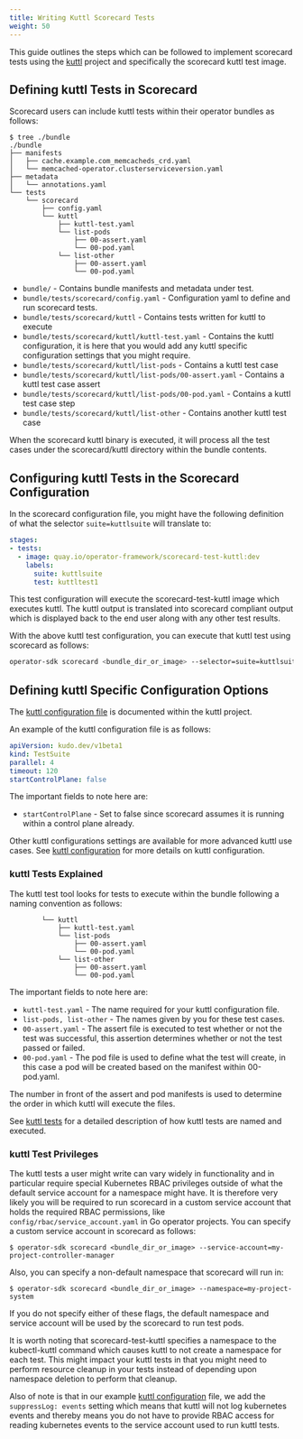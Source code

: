 ```yaml
---
title: Writing Kuttl Scorecard Tests
weight: 50
---
```


This guide outlines the steps which can be followed to implement scorecard
tests using the [kuttl][kuttl] project and specifically the scorecard
kuttl test image.

## Defining kuttl Tests in Scorecard

Scorecard users can include kuttl tests within their operator
bundles as follows:
```
$ tree ./bundle
./bundle
├── manifests
│   ├── cache.example.com_memcacheds_crd.yaml
│   └── memcached-operator.clusterserviceversion.yaml
├── metadata
│   └── annotations.yaml
└── tests
    └── scorecard
        ├── config.yaml
        └── kuttl
            ├── kuttl-test.yaml
            └── list-pods
                ├── 00-assert.yaml
                └── 00-pod.yaml
            └── list-other
                ├── 00-assert.yaml
                └── 00-pod.yaml
```

 * `bundle/` - Contains bundle manifests and metadata under test.
 * `bundle/tests/scorecard/config.yaml` - Configuration yaml to define and run scorecard tests.
 * `bundle/tests/scorecard/kuttl` - Contains tests written for kuttl to execute
 * `bundle/tests/scorecard/kuttl/kuttl-test.yaml` - Contains the kuttl configuration, it is here that you would add any kuttl specific configuration settings that you might require.
 * `bundle/tests/scorecard/kuttl/list-pods` - Contains a kuttl test case
 * `bundle/tests/scorecard/kuttl/list-pods/00-assert.yaml` - Contains a kuttl test case assert
 * `bundle/tests/scorecard/kuttl/list-pods/00-pod.yaml` - Contains a kuttl test case step
 * `bundle/tests/scorecard/kuttl/list-other` - Contains another kuttl test case

When the scorecard kuttl binary is executed, it will process all the test
cases under the scorecard/kuttl directory within the bundle contents.

## Configuring kuttl Tests in the Scorecard Configuration

In the scorecard configuration file, you might have the following
definition of what the selector `suite=kuttlsuite` will translate to:
```yaml
stages:
- tests:
  - image: quay.io/operator-framework/scorecard-test-kuttl:dev
    labels:
      suite: kuttlsuite
      test: kuttltest1
```

This test configuration will execute the scorecard-test-kuttl
image which executes kuttl.  The kuttl output is translated
into scorecard compliant output which is displayed back to the
end user along with any other test results.

With the above kuttl test configuration, you can execute that
kuttl test using scorecard as follows:
```bash
operator-sdk scorecard <bundle_dir_or_image> --selector=suite=kuttlsuite
```

## Defining kuttl Specific Configuration Options

The [kuttl configuration file][kuttl_yaml] is documented within the
kuttl project.

An example of the kuttl configuration file is as follows:

```yaml
apiVersion: kudo.dev/v1beta1
kind: TestSuite
parallel: 4
timeout: 120
startControlPlane: false
```

The important fields to note here are:

 * `startControlPlane` - Set to false since scorecard assumes it is running
within a control plane already.

Other kuttl configurations settings are available for more advanced kuttl
use cases.  See [kuttl configuration][kuttl_configuration] for more details on kuttl configuration.

### kuttl Tests Explained

The kuttl test tool looks for tests to execute within the bundle
following a naming convention as follows:
```
        └── kuttl
            ├── kuttl-test.yaml
            └── list-pods
                ├── 00-assert.yaml
                └── 00-pod.yaml
            └── list-other
                ├── 00-assert.yaml
                └── 00-pod.yaml
```

The important fields to note here are:

 * `kuttl-test.yaml` - The name required for your kuttl configuration file.
 * `list-pods, list-other` - The names given by you for these test cases.
 * `00-assert.yaml` - The assert file is executed to test whether or
not the test was successful, this assertion determines whether or not
the test passed or failed.
 * `00-pod.yaml` - The pod file is used to define what the test will
create, in this case a pod will be created based on the manifest within
00-pod.yaml.

The number in front of the assert and pod manifests is used to determine
the order in which kuttl will execute the files.

See [kuttl tests][kuttl_tests] for a detailed description of how
kuttl tests are named and executed.

### kuttl Test Privileges

The kuttl tests a user might write can vary widely in functionality
and in particular require special Kubernetes RBAC privileges outside
of what the default service account for a namespace might have.
It is therefore very likely you will be required to run scorecard
in a custom service account that holds the required RBAC permissions,
like `config/rbac/service_account.yaml` in Go operator projects.
You can specify a custom service account in scorecard as follows:

```console
$ operator-sdk scorecard <bundle_dir_or_image> --service-account=my-project-controller-manager
```

Also, you can specify a non-default namespace that scorecard will run in:

```console
$ operator-sdk scorecard <bundle_dir_or_image> --namespace=my-project-system
```

If you do not specify either of these flags, the default namespace
and service account will be used by the scorecard to run test pods.

It is worth noting that scorecard-test-kuttl specifies a namespace
to the kubectl-kuttl command which causes kuttl to not create a
namespace for each test.  This might impact your kuttl tests in
that you might need to perform resource cleanup in your tests
instead of depending upon namespace deletion to perform that cleanup.

Also of note is that in our example [kuttl configuration][kuttl_configuration]
file, we add the `suppressLog: events` setting which means that
kuttl will not log kubernetes events and thereby means you do not
have to provide RBAC access for reading kubernetes events to the
service account used to run kuttl tests.

[client_go]: https://github.com/kubernetes/client-go
[kuttl]: https://kuttl.dev
[kuttl_yaml]: https://kuttl.dev/docs/cli.html#examples
[kuttl_tests]: https://kuttl.dev/docs/kuttl-test-harness.html#writing-your-first-test
[kuttl_configuration]:https://kuttl.dev/docs/testing/reference.html#testsuite
